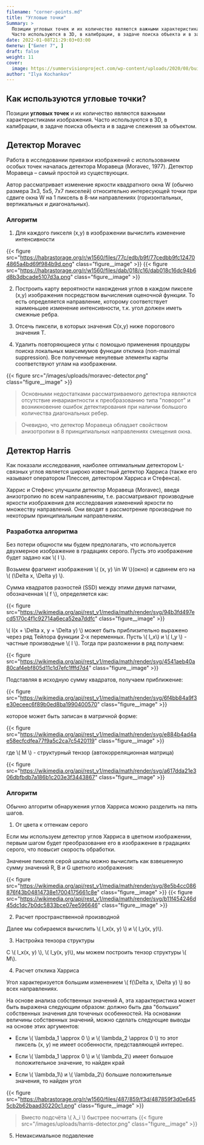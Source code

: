 ```yaml
---
filename: "corner-points.md"
title: "Угловые точки"
Summary: >
  Позиции угловых точек и их количество являются важными характеристиками изображения.
  Часто используются в 3D, в калибрации, в задаче поиска объекта и в задаче слежения за объектом.
date: 2022-01-08T21:29:03+03:00
билеты: ["Билет 7", ]
draft: false
weight: 11
cover:
  image: https://summervisionproject.com/wp-content/uploads/2020/08/building_kps.jpg
author: "Ilya Kochankov"
---
```


## Как используются угловые точки?

Позиции **угловых точек** и их количество являются важными характеристиками изображения. 
Часто используются в 3D, в калибрации, в задаче поиска объекта и в задаче слежения за объектом.

## Детектор Moravec

Работа в исследовании привязки изображений с использованием особых точек началась детектора Моравеца (Moravec, 1977). 
Детектор Моравеца – самый простой из существующих. 

Автор рассматривает изменение яркости квадратного окна W 
(обычно размера 3х3, 5х5, 7х7 пикселей) относительно интересующей точки при сдвиге окна W на 1 пиксель в 8-ми 
направлениях (горизонтальных, вертикальных и диагональных). 

### Алгоритм

1) Для каждого пикселя (x,y) в изображении вычислить изменение интенсивности

{{< figure src="https://habrastorage.org/r/w1560/files/77c/edb/b9f/77cedbb9fc124704865a4bd69f984b9d.png"
class="figure__image" >}}
{{< figure src="https://habrastorage.org/r/w1560/files/dab/018/c16/dab018c16dc94b6d8b3dbcade5107d3a.png"
class="figure__image" >}}

2) Построить карту вероятности нахождения углов в каждом пикселе (x,y) изображения посредством вычисления оценочной 
функции. То есть определяется направление, которому соответствует наименьшее изменение интенсивности, 
т.к. угол должен иметь смежные ребра.

3) Отсечь пиксели, в которых значения C(x,y) ниже порогового значения T.

4) Удалить повторяющиеся углы с помощью применения процедуры поиска локальных максимумов функции
отклика (non-maximal suppression). Все полученные ненулевые элементы карты соответствуют углам на изображении.

{{< figure src="/images/uploads/moravec-detector.png"
class="figure__image" >}}

> Основными недостатками рассматриваемого детектора являются отсутствие инвариантности к 
> преобразованию типа "поворот" и возникновение ошибок детектирования при наличии большого количества диагональных ребер.

> Очевидно, что детектор Моравеца обладает свойством анизотропии в 8 принципиальных направлениях смещения окна.

## Детектор Harris

Как показали исследования, наиболее оптимальным детектором L-связных углов является широко известный детектор
Харриса (также его называют оператором Плессея, детектором Харриса и Стефенса).

Харрис и Стефенс улучшили детектор Моравеца (Moravec), введя анизотропию по всем направлениям, 
т.е. рассматривают производные яркости изображения для исследования изменений яркости по множеству направлений. 
Они вводят в рассмотрение производные по некоторым принципиальным направлениям.

### Разработка алгоритма

Без потери общности мы будем предполагать, что используется двухмерное изображение в градациях серого. 
Пусть это изображение будет задано как \\( I \\). 

Возьмем фрагмент изображения \\( (x, y) \in W \\)(окно) и сдвинем его на \\( (\Delta x, \Delta y) \\). 

Сумма квадратов разностей (SSD) между этими двумя патчами, обозначенная \\( f \\), определяется как:

{{< figure src="https://wikimedia.org/api/rest_v1/media/math/render/svg/94b3fd497ecd5170c4f1c92714a6eca52ea7ddfc"
class="figure__image" >}}

\\( I(x + \Delta x, y + \Delta y) \\) может быть приблизительно выражено через ряд Тейлора функции 2-х переменных.
Пусть \\( I_x\\) и \\( I_y \\) - частные производные \\( I \\). Тогда при разложении в ряд получаем:

{{< figure src="https://wikimedia.org/api/rest_v1/media/math/render/svg/4541aeb40a80caf4ebf805d11c1d7efc1fffd7d4"
class="figure__image" >}}

Подставляя в исходную сумму квадратов, получаем приближение:

{{< figure src="https://wikimedia.org/api/rest_v1/media/math/render/svg/6f4bb84a9f3e30eceec6f89b0ed8ba1990400570"
class="figure__image" >}}

которое может быть записан в матричной форме:

{{< figure src="https://wikimedia.org/api/rest_v1/media/math/render/svg/e884b4ad4ae58ecfcdfea77f9a5c2ca7c5420119"
class="figure__image" >}}

где \\( M \\) - структурный тензор (автокорреляционная матрица)

{{< figure src="https://wikimedia.org/api/rest_v1/media/math/render/svg/a617dda21e306dbfbdb7a186b1c203e3f3443867"
class="figure__image" >}}

### Алгоритм

Обычно алгоритм обнаружения углов Харриса можно разделить на пять шагов.

1. От цвета к оттенкам серого

Если мы используем детектор углов Харриса в цветном изображении, первым шагом будет преобразование его в изображение 
в градациях серого, что повысит скорость обработки.

Значение пикселя серой шкалы можно вычислить как взвешенную сумму значений R, B и G цветного изображения:

{{< figure src="https://wikimedia.org/api/rest_v1/media/math/render/svg/8e5b4cc086876f43b04814738e17004175661c8e"
class="figure__image" >}}
{{< figure src="https://wikimedia.org/api/rest_v1/media/math/render/svg/b11f454246d45dc1dc7b0dc5833bce07ee596646"
class="figure__image" >}}

2. Расчет пространственной производной

Далее мы собираемся вычислить \\( I_x(x, y) \\) и \\( I_y(x, y)\\).

3. Настройка тензора структуры

С \\( I_x(x, y) \\), \\( I_y(x, y)\\), мы можем построить тензор структуры \\( M\\).

4. Расчет отклика Харриса

Угол характеризуется большим изменением \\( f(\Delta x, \Delta y) \\) во всех направлениях. 

На основе анализа собственных значений A, эта характеристика может быть выражена следующим образом: 
должно быть два "больших" собственных значения для точечных особенностей. На основании величины собственных значений, 
можно сделать следующие выводы на основе этих аргументов:

  - Если \\( \lambda_1 \approx 0 \\) и \\( \lambda_2 \approx 0 \\) то этот пиксель (х, у) не имеет особенности, 
представляющей интерес.

  - Если \\( \lambda_1 \approx 0 \\) и \\( \lambda_2\\) имеет большое положительное значение, то найден край
  - Если \\( \lambda_1\\) и \\( \lambda_2\\) большие положительные значения, то найден угол

{{< figure src="https://habrastorage.org/r/w1560/files/487/859/f3d/487859f3d0e6455cb2b62baad30220c1.png"
class="figure__image" >}}

> Вместо подсчёта \\( λ_i \\) быстрее посчитать 
> {{< figure src="/images/uploads/harris-detector.png"
class="figure__image" >}}

5. Немаксимальное подавление


